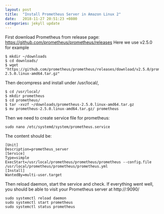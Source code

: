 ```yaml
---
layout: post
title:  "Install Prometheus Server in Amazon Linux 2"
date:   2018-11-27 20:51:23 +0800
categories: jekyll update
---
```


First download Prometheus from release page: https://github.com/prometheus/prometheus/releases
Here we use v2.5.0 for example

    $ mkdir ~/downloads
    $ cd downloads/
    $ wget "https://github.com/prometheus/prometheus/releases/download/v2.5.0/prometheus-2.5.0.linux-amd64.tar.gz"

Then decompress and install under /usr/local/, 

    $ cd /usr/local/
    $ mkdir prometheus
    $ cd prometheus/
    $ tar -xvzf ~/downloads/prometheus-2.5.0.linux-amd64.tar.gz
    $ mv prometheus-2.5.0.linux-amd64.tar.gz/ prometheus

Then we need to create service file for prometheus:

    sudo nano /etc/systemd/system/prometheus.service

The content should be:

    [Unit]
    Description=prometheus_server
    [Service]
    Type=simple
    ExecStart=/usr/local/prometheus/prometheus/prometheus --config.file /usr/local/prometheus/prometheus/prometheus.yml
    [Install]
    WantedBy=multi-user.target

Then reload daemon, start the service and check. If everything went well, you should be able to visit your Prometheus server at http://<serverIP>:9090/

    sudo systemctl reload daemon
    sudo systemctl start prometheus
    sudo systemctl status prometheus








